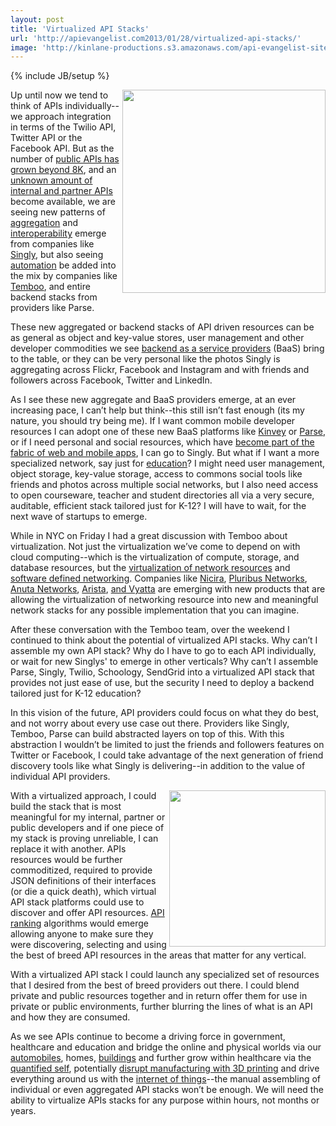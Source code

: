 ```yaml
---
layout: post
title: 'Virtualized API Stacks'
url: 'http://apievangelist.com2013/01/28/virtualized-api-stacks/'
image: 'http://kinlane-productions.s3.amazonaws.com/api-evangelist-site/blog/Virtualized-API-Stacks.png'
---
```

{% include JB/setup %}
<p>
     <img src=https://s3.amazonaws.com/kinlane-productions/api-evangelist/Virtualized-API-Stacks.png  width=325 align=right />
</p>
<p>
     Up until now we tend to think of APIs individually--we approach integration in terms of the Twilio API, Twitter API or the Facebook API. But as the number of <a href=http://www.programmableweb.com/apis/directory>public APIs has grown beyond 8K</a>, and an <a title=unknown amount of internal and partner APIs href=/2013/01/24/estimating-the-number-of-non-public-apis/>unknown amount of internal and partner APIs</a> become available, we are seeing new patterns of <a title=aggregation href=/trends/aggregation.php>aggregation</a> and <a title=interoperability href=/trends/interoperability.php>interoperability</a> emerge from companies like <a title=Singly href=http://singly.com>Singly</a>, but also seeing <a title=automation href=/trends/automation.php>automation</a> be added into the mix by companies like <a title=Temboo href=http://temboo.com>Temboo</a>, and entire backend stacks from providers like Parse.
</p>
<p>
     These new aggregated or backend stacks of API driven resources can be as general as object and key-value stores, user management and other developer commodities we see <a title=backend as a service href=/trends/baas.php>backend as a service providers</a> (BaaS) bring to the table, or they can be very personal like the photos Singly is aggregating across Flickr, Facebook and Instagram and with friends and followers across Facebook, Twitter and LinkedIn.
</p>
<p>
     As I see these new aggregate and BaaS providers emerge, at an ever increasing pace, I can’t help but think--this still isn’t fast enough (its my nature, you should try being me). If I want common mobile developer resources I can adopt one of these new BaaS platforms like <a href=http://kinvey.com>Kinvey</a> or <a title=Parse href=http://parse.com>Parse</a>, or if I need personal and social resources, which have <a title=fabric of mobile and web apps href=http://blog.apievangelist.com/2012/11/13/the-api-fabric-for-next-generation-of-apps/>become part of the fabric of web and mobile apps</a>, I can go to Singly. But what if I want a more specialized network, say just for <a title=education href=http://hackeducation.com>education</a>? I might need user management, object storage, key-value storage, access to commons social tools like friends and photos across multiple social networks, but I also need access to open courseware, teacher and student directories all via a very secure, auditable, efficient stack tailored just for K-12? I will have to wait, for the next wave of startups to emerge.
</p>
<p>
     While in NYC on Friday I had a great discussion with Temboo about virtualization. Not just the virtualization we’ve come to depend on with cloud computing--which is the virtualization of compute, storage, and database resources, but the <a title=virtualization of network resources href=http://en.wikipedia.org/wiki/Network_virtualization>virtualization of network resources</a> and <a title=software defined networking href=http://en.wikipedia.org/wiki/Software-defined_networking>software defined networking</a>. Companies like <a href=http://nicira.com/>Nicira</a>, <a href=http://www.pluribusnetworks.com/>Pluribus Networks</a>, <a href=http://www.anutanetworks.com/>Anuta Networks</a>, <a href=http://www.aristanetworks.com/en/solutions/network-virtualization>Arista</a>, <a href=http://www.vyatta.com/solutions/virtual>and Vyatta</a> are emerging with new products that are allowing the virtualization of networking resource into new and meaningful network stacks for any possible implementation that you can imagine.
</p>
<p>
     After these conversation with the Temboo team, over the weekend I continued to think about the potential of virtualized API stacks. Why can’t I assemble my own API stack? Why do I have to go to each API individually, or wait for new Singlys' to emerge in other verticals? Why can’t I assemble Parse, Singly, Twilio, Schoology, SendGrid into a virtualized API stack that provides not just ease of use, but the security I need to deploy a backend tailored just for K-12 education?
</p>
<p>
     In this vision of the future, API providers could focus on what they do best, and not worry about every use case out there. Providers like Singly, Temboo, Parse can build abstracted layers on top of this. With this abstraction I wouldn’t be limited to just the friends and followers features on Twitter or Facebook, I could take advantage of the next generation of friend discovery tools like what Singly is delivering--in addition to the value of individual API providers.
</p>
<p>
     <img src=https://s3.amazonaws.com/kinlane-productions/api-evangelist/trends/interoperability-trends.png  width=250 align=right />
</p>
<p>
     With a virtualized approach, I could build the stack that is most meaningful for my internal, partner or public developers and if one piece of my stack is proving unreliable, I can replace it with another. APIs resources would be further commoditized, required to provide JSON definitions of their interfaces (or die a quick death), which virtual API stack platforms could use to discover and offer API resources. <a title=API Ranking href=http://theapistack.com/ranking.html>API ranking</a> algorithms would emerge allowing anyone to make sure they were discovering, selecting and using the best of breed API resources in the areas that matter for any vertical.
</p>
<p>
     With a virtualized API stack I could launch any specialized set of resources that I desired from the best of breed providers out there. I could blend private and public resources together and in return offer them for use in private or public environments, further blurring the lines of what is an API and how they are consumed.
</p>
<p>
     As we see APIs continue to become a driving force in government, healthcare and education and bridge the online and physical worlds via our <a title=automobiles href=http://blog.apievangelist.com/trends/automobiles.php>automobiles</a>, homes, <a title=buildings href=http://blog.apievangelist.com/trends/buildings.php>buildings</a> and further grow within healthcare via the <a title=quanitfied self href=http://blog.apievangelist.com/trends/quantified-self.php>quantified self</a>, potentially <a title=disrupt manufacturing with 3D printing href=http://blog.apievangelist.com/trends/3d-printing.php>disrupt manufacturing with 3D printing</a> and drive everything around us with the <a title=internet of things href=http://blog.apievangelist.com/trends/internet-of-things.php>internet of things</a>--the manual assembling of individual or even aggregated API stacks won’t be enough. We will need the ability to virtualize APIs stacks for any purpose within hours, not months or years.
</p>
